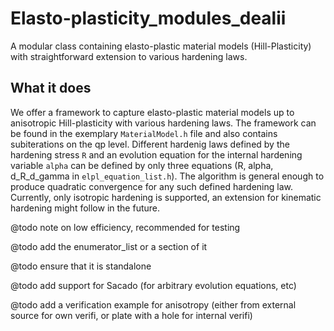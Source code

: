 # Elasto-plasticity_modules_dealii
A modular class containing elasto-plastic material models (Hill-Plasticity) with straightforward extension to various hardening laws.

## What it does
We offer a framework to capture elasto-plastic material models up to anisotropic Hill-plasticity with various hardening laws. The framework can be found in the exemplary `MaterialModel.h` file and also contains subiterations on the qp level. Different hardenig laws defined by the hardening stress `R` and an evolution equation for the internal hardening variable `alpha` can be defined by only three equations (R, alpha, d_R_d_gamma in `elpl_equation_list.h`). The algorithm is general enough to produce quadratic convergence for any such defined hardening law. Currently, only isotropic hardening is supported, an extension for kinematic hardening might follow in the future.

@todo note on low efficiency, recommended for testing

@todo add the enumerator_list or a section of it

@todo ensure that it is standalone

@todo add support for Sacado (for arbitrary evolution equations, etc)

@todo add a verification example for anisotropy (either from external source for own verifi, or plate with a hole for internal verifi)

